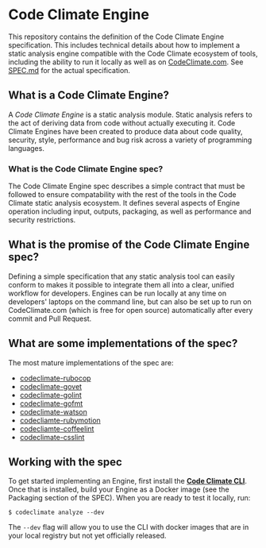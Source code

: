 # Code Climate Engine

This repository contains the definition of the Code Climate Engine specification. This includes technical details about how to implement a static analysis engine compatible with the Code Climate ecosystem of tools, including the ability to run it locally as well as on [CodeClimate.com](https://codeclimate.com/). See [SPEC.md](SPEC.md) for the actual specification.

## What is a Code Climate Engine?

A _Code Climate Engine_ is a static analysis module. Static analysis refers to the
act of deriving data from code without actually executing it. Code Climate Engines
have been created to produce data about code quality, security, style, performance and bug risk across a variety of programming languages.

### What is the Code Climate Engine spec?

The Code Climate Engine spec describes a simple contract that must be followed to
ensure compatability with the rest of the tools in the Code Climate static analysis
ecosystem. It defines several aspects of Engine operation including input, outputs, packaging, as well as performance and security restrictions.

## What is the promise of the Code Climate Engine spec?

Defining a simple specification that any static analysis tool can easily conform
to makes it possible to integrate them all into a clear, unified workflow for developers. Engines can be run locally at any time on developers' laptops on the command line, but can also be set up to run on CodeClimate.com (which is free for open source) automatically after every commit and Pull Request.

## What are some implementations of the spec?

The most mature implementations of the spec are:

* [codeclimate-rubocop](https://github.com/codeclimate/codeclimate-rubocop)
* [codeclimate-govet](https://github.com/codeclimate-community/codeclimate-govet)
* [codeclimate-golint](https://github.com/codeclimate-community/codeclimate-golint)
* [codeclimate-gofmt](https://github.com/codeclimate-community/codeclimate-gofmt)
* [codeclimate-watson](https://github.com/codeclimate-community/codeclimate-watson)
* [codecliamte-rubymotion](https://github.com/HipByte/codeclimate-rubymotion)
* [codecliamte-coffeelint](https://github.com/codeclimate/codeclimate-coffeelint)
* [codeclimate-csslint](https://github.com/codeclimate/codeclimate-csslint)

## Working with the spec

To get started implementing an Engine, first install the **[Code Climate CLI](https://github.com/codeclimate/codeclimate)**. Once that is installed, build your Engine as a Docker image (see the Packaging section of the SPEC). When you are ready to test it locally, run:

    $ codeclimate analyze --dev

The `--dev` flag will allow you to use the CLI with docker images that are in your local registry but not yet officially released.
